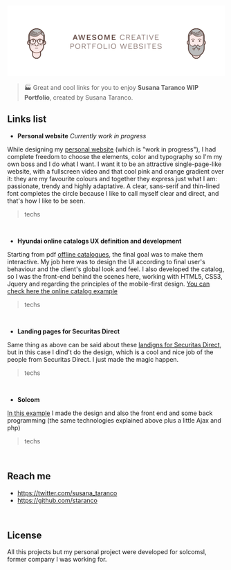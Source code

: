![Susana Taranco WIP Portfolio](bg.png)
>🏭 Great and cool links for you to enjoy  **Susana Taranco WIP Portfolio**, created by Susana Taranco.

## Links list

- **Personal website** *Currently work in progress*

While designing my <a href="http://www.susana-taranco.me" target="_blank">personal website</a> (which is "work in progress"), I had complete freedom to choose the elements, color and typography so I'm my own boss and I do what I want. I want it to be an attractive single-page-like website, with a fullscreen video and that cool pink and orange gradient over it: they are my favourite colours and together they express just what I am: passionate, trendy and highly adaptative. A clear, sans-serif  and thin-lined font completes the circle because I like to call myself clear and direct, and that's how I like to be seen.

> techs
<br>

- **Hyundai online catalogs UX definition and development** 

Starting from pdf <a href="http://www.hyundai.es/catalogo/ioniqhibrido.pdf" target="_blank">offline catalogues</a>, the final goal was to make them interactive. My job here was to design the UI according to final user's behaviour and the client's global look and feel. I also developed the catalog, so I was the front-end behind the scenes here, working with HTML5, CSS3, Jquery and regarding the principles of the mobile-first design. <a href="http://www.hyundai.es/catalogo/digital/ioniq" target="_blank">You can check here the online catalog example</a>

> techs
<br>

- **Landing pages for Securitas Direct**

Same thing as above can be said about these <a href="http://www.conseguridad.org/landings/nuevas-landings/nuevas-camaras" target="_blank">landigns for Securitas Direct</a>, but in this case I dind't do the design, which is a cool and nice job of the people from Securitas Direct. I just made the magic happen.

> techs
<br>

- **Solcom**

<a href="http://wwwsolcomsl.com" target="_blank">In this example</a> I made the design and also the front end and some back programming (the same technologies explained above plus a little Ajax and php)

> techs
<br>

## Reach me
* https://twitter.com/susana_taranco
* https://github.com/staranco
<br>

## License
All this projects but my personal project were developed for solcomsl, former company I was working for.
